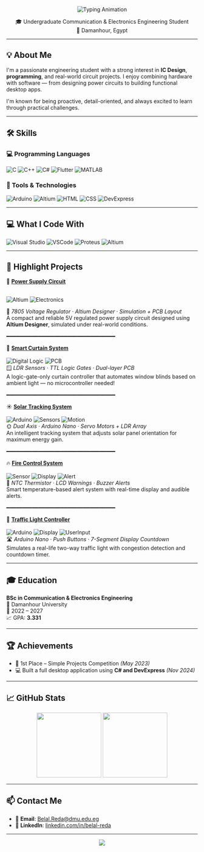 <p align="center">
  <img src="https://readme-typing-svg.demolab.com?font=Fira+Code&size=26&pause=1000&color=00ADB5&center=true&vCenter=true&width=600&lines=Hi%2C+I'm+Belal+Reda;Communication+%26+Electronics+Engineer;C%2B%2B+%7C+C%23+%7C+PCB+Design+%7C+Arduino" alt="Typing Animation">
</p>


<p align="center">
  🎓 Undergraduate Communication & Electronics Engineering Student <br>
  📍 Damanhour, Egypt
</p>

---

## 💡 About Me

I'm a passionate engineering student with a strong interest in **IC Design**, **programming**, and real-world circuit projects. I enjoy combining hardware with software — from designing power circuits to building functional desktop apps.

I'm known for being proactive, detail-oriented, and always excited to learn through practical challenges.

---

## 🛠️ Skills

### 💻 Programming Languages
![C](https://img.shields.io/badge/C-00599C?style=flat&logo=c&logoColor=white)
![C++](https://img.shields.io/badge/C++-00599C?style=flat&logo=c%2B%2B&logoColor=white)
![C#](https://img.shields.io/badge/C%23-239120?style=flat&logo=c-sharp&logoColor=white)
![Flutter](https://img.shields.io/badge/Flutter-02569B?style=flat&logo=flutter&logoColor=white)
![MATLAB](https://img.shields.io/badge/MATLAB-orange?style=flat&logo=mathworks)

### 🧰 Tools & Technologies
![Arduino](https://img.shields.io/badge/Arduino-00979D?style=flat&logo=arduino&logoColor=white)
![Altium](https://img.shields.io/badge/Altium%20Designer-A5915F?style=flat)
![HTML](https://img.shields.io/badge/HTML5-E34F26?style=flat&logo=html5&logoColor=white)
![CSS](https://img.shields.io/badge/CSS3-1572B6?style=flat&logo=css3&logoColor=white)
![DevExpress](https://img.shields.io/badge/DevExpress-FFC107?style=flat)

---
## 💻 What I Code With

![Visual Studio](https://img.shields.io/badge/IDE-VisualStudio-purple?style=flat&logo=visual-studio&logoColor=white)
![VSCode](https://img.shields.io/badge/Editor-VSCode-007ACC?style=flat&logo=visual-studio-code)
![Proteus](https://img.shields.io/badge/Simulation-Proteus-blue?style=flat)
![Altium](https://img.shields.io/badge/PCB-Altium-996633?style=flat)

---
## 🚀 Highlight Projects

🎯 **[Power Supply Circuit](https://github.com/BelalReda314/Power-Supply-Circuit)**  
<br>

![Altium](https://img.shields.io/badge/PCB-Altium%20Designer-A5915F) 
![Electronics](https://img.shields.io/badge/Type-Analog%20Circuit-blue)  

🔌 *7805 Voltage Regulator · Altium Designer · Simulation + PCB Layout*  
A compact and reliable 5V regulated power supply circuit designed using **Altium Designer**, simulated under real-world conditions.


━━━━━━━━━━━━━━━━━━━━━━━━━━━━━━━━━━

🧠 **[Smart Curtain System](https://github.com/BelalReda314/Smart-Curtain-System)**  
<br>
![Digital Logic](https://img.shields.io/badge/BuiltWith-TTL%20Gates-7D3C98) ![PCB](https://img.shields.io/badge/PCB-Dual%20Layer-green)  
🪟 *LDR Sensors · TTL Logic Gates · Dual-layer PCB*  
A logic-gate-only curtain controller that automates window blinds based on ambient light — no microcontroller needed!

━━━━━━━━━━━━━━━━━━━━━━━━━━━━━━━━━━

☀️ **[Solar Tracking System](https://github.com/BelalReda314/Solar-Tracking-System-Using-Arduino)**  
<br>
![Arduino](https://img.shields.io/badge/Platform-Arduino-00979D) ![Sensors](https://img.shields.io/badge/Sensors-LDR-orange) ![Motion](https://img.shields.io/badge/Motion-Dual%20Axis-yellowgreen)  
🌞 *Dual Axis · Arduino Nano · Servo Motors + LDR Array*  
An intelligent tracking system that adjusts solar panel orientation for maximum energy gain.

━━━━━━━━━━━━━━━━━━━━━━━━━━━━━━━━━━

🔥 **[Fire Control System](https://github.com/BelalReda314/Fire-Control-System)**  
<br>
![Sensor](https://img.shields.io/badge/Sensor-NTC%20Thermistor-red) ![Display](https://img.shields.io/badge/Output-LCD-blue) ![Alert](https://img.shields.io/badge/Alert-Buzzer-lightgrey)  
🚨 *NTC Thermistor · LCD Warnings · Buzzer Alerts*  
Smart temperature-based alert system with real-time display and audible alerts.

━━━━━━━━━━━━━━━━━━━━━━━━━━━━━━━━━━

🚦 **[Traffic Light Controller](https://github.com/BelalReda314/Traffic-Light-System)**  
<br>
![Arduino](https://img.shields.io/badge/Platform-Arduino-00979D) ![Display](https://img.shields.io/badge/Display-7Segment-blueviolet) ![UserInput](https://img.shields.io/badge/Input-Push%20Buttons-yellow)  
🛣️ *Arduino Nano · Push Buttons · 7-Segment Display Countdown*  
Simulates a real-life two-way traffic light with congestion detection and countdown timer.


---

## 🎓 Education

**BSc in Communication & Electronics Engineering**  
📍 Damanhour University  
📅 2022 – 2027  
📈 GPA: **3.331**

---

## 🏆 Achievements

- 🥇 1st Place – Simple Projects Competition *(May 2023)*  
- 💻 Built a full desktop application using **C# and DevExpress** *(Nov 2024)*

---

## 📈 GitHub Stats

<p align="center">
  <img src="https://github-readme-stats.vercel.app/api?username=BelalReda314&show_icons=true&theme=react" height="170"/>
  <img src="https://github-readme-streak-stats.herokuapp.com/?user=BelalReda314&theme=tokyonight" height="170"/>
</p>


---

## 📫 Contact Me

- 📧 **Email**: [Belal.Reda@dmu.edu.eg](mailto:Belal.Reda@dmu.edu.eg)  
- 🔗 **LinkedIn**: [linkedin.com/in/belal-reda](https://www.linkedin.com/in/belal-reda)

---

<p align="center">
  <img src="https://capsule-render.vercel.app/api?type=waving&color=00ADB5&height=100&section=footer"/>
</p>

